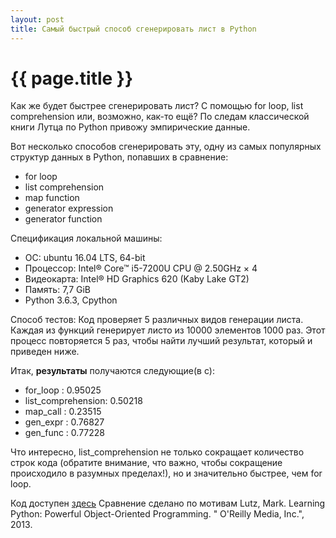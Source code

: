 ```yaml
---
layout: post
title: Самый быстрый способ сгенерировать лист в Python
---
```


{{ page.title }}
================
<p>
    Как же будет быстрее сгенерировать лист? С помощью for loop, list comprehension или, возможно, как-то ещё? По следам классической книги Лутца по Python привожу эмпирические данные.
</p>

<p>
    Вот несколько способов сгенерировать эту, одну из самых популярных структур данных в Python,  попавших в сравнение:
<ul>
    <li>for loop</li>
    <li>list comprehension</li>
    <li>map function</li>
    <li>generator expression</li>
    <li>generator function</li>
</ul>
</p>

<p>
    Спецификация локальной машины:
<ul>
    <li>ОС: ubuntu 16.04 LTS, 64-bit</li>
    <li>Процессор: Intel® Core™ i5-7200U CPU @ 2.50GHz × 4</li>
    <li>Видеокарта: Intel® HD Graphics 620 (Kaby Lake GT2)</li>
    <li>Память: 7,7 GiB</li>
    <li>Python 3.6.3, Cpython</li>
</ul>
</p>

<p>
    Способ тестов: Код проверяет 5 различных видов генерации листа. Каждая из функций генерирует листо из 10000 элементов 1000 раз. Этот процесс повторяется 5 раз, чтобы найти лучший результат, который и приведен ниже.
</p>

<p>
    Итак, <strong>результаты</strong> получаются следующие(в с):
<ul>
    <li>for_loop : 0.95025</li>
    <li>list_comprehension: 0.50218</li>
    <li>map_call : 0.23515</li>
    <li>gen_expr : 0.76827</li>
    <li>gen_func : 0.77228</li>
</ul>

Что интересно, list_comprehension не только сокращает количество строк кода (обратите внимание, что важно, чтобы сокращение происходило в разумных пределах!), но и значительно быстрее, чем for loop.

</p>
<p>
    Код доступен <a href="https://github.com/trthhrtz/list_py_bench">здесь</a>
    Сравнение сделано по мотивам Lutz, Mark. Learning Python: Powerful Object-Oriented Programming. " O'Reilly Media,
    Inc.", 2013.
</p>